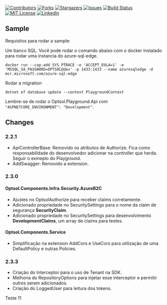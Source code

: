 [![Contributors][contributors-shield]][contributors-url]
[![Forks][forks-shield]][forks-url]
[![Stargazers][stars-shield]][stars-url]
[![Issues][issues-shield]][issues-url]
[![Build Status][build-shield]][build-url]
[![MIT License][license-shield]][license-url]
[![LinkedIn][linkedin-shield]][linkedin-url]


<!-- MARKDOWN LINKS & IMAGES -->
<!-- https://www.markdownguide.org/basic-syntax/#reference-style-links -->
[contributors-shield]: https://img.shields.io/github/contributors/optsoldev/components-backend-core.svg
[contributors-url]: https://github.com/optsoldev/components-backend-core/graphs/contributors
[forks-shield]: https://img.shields.io/github/forks/optsoldev/components-backend-core.svg
[forks-url]: https://github.com/optsoldev/components-backend-core/network/members
[stars-shield]: https://img.shields.io/github/stars/optsoldev/components-backend-core.svg
[stars-url]: https://github.com/optsoldev/components-backend-core/stargazers
[issues-shield]: https://img.shields.io/github/issues/optsoldev/components-backend-core.svg
[issues-url]: https://github.com/optsoldev/components-backend-core/issues
[license-shield]: https://img.shields.io/github/license/optsoldev/components-backend-core.svg
[license-url]: https://github.com/optsoldev/components-backend-core/blob/master/LICENSE.txt
[linkedin-shield]: https://img.shields.io/badge/-LinkedIn-black.svg?logo=linkedin&colorB=555
[linkedin-url]: https://www.linkedin.com/company/optsoltecnologia/
[product-screenshot]: images/screenshot.png
[build-shield]: https://dev.azure.com/optsoldev/OPTSOL%20Components%20Backend/_apis/build/status/optsoldev.components-backend-core?branchName=main
[build-url]: https://dev.azure.com/optsoldev/OPTSOL%20Components%20Backend/_build/latest?definitionId=4&branchName=main

## Sample

Requisitos para rodar a sample: 

Um banco SQL. Você pode rodar o comando abaixo com o docker instalado para rodar uma instancia do azure-sql-edge. 
```
docker run --cap-add SYS_PTRACE -e 'ACCEPT_EULA=1' -e 'MSSQL_SA_PASSWORD=OPTSOL@dev' -p 1433:1433 --name azuresqledge -d mcr.microsoft.com/azure-sql-edge
```

Rodar a migration

``dotnet ef database update --context PlaygroundContext``

Lembre-se de rodar o Optsol.Playground.Api com ``"ASPNETCORE_ENVIRONMENT": "Development"``.

## Changes

### 2.2.1

- ApiControllerBase: Removido os atributos de Authorize. Fica como responsabilidade do desenvolvedor adicionar na controller que herda. Seguir o exmeplo do Playground.
- AddSwagger: Removido a extension.

### 2.3.0

#### Optsol.Components.Infra.Security.AzureB2C 

- Ajustes no OptsolAuthorize para receber claims corretamente.
- Adicionado propriedade no SecuritySettings para o nome da claim de segurança **SecurityClaim**.
- Adicionado propriedade no SecuritySettings para desenvolvimento **DevelopmentClaims**, um array de claims para testes.

#### Optsol.Components.Service

- Simplificação na extension AddCors e UseCors para utilização de uma DefaultPolicy e outras Policies. 

### 2.3.3

- Criação do Interceptor para o uso de Tenant na SDK.
- Melhoria do RepositoryOptions para injetar esse interceptor e permitir outros serem adicionados.
- Criação do LoggedUser para leitura dos tokens. 

Teste 11